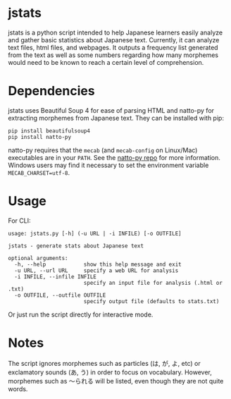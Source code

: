 # jstats

jstats is a python script intended to help Japanese learners easily analyze and gather basic statistics about Japanese text. Currently, it can analyze text files, html files, and webpages. It outputs a frequency list generated from the text as well as some numbers regarding how many morphemes would need to be known to reach a certain level of comprehension.

# Dependencies

jstats uses Beautiful Soup 4 for ease of parsing HTML and natto-py for extracting morphemes from Japanese text.  They can be installed with pip:
```
pip install beautifulsoup4
pip install natto-py
```
natto-py requires that the `mecab` (and `mecab-config` on Linux/Mac) executables are in your `PATH`. See the [natto-py repo](https://github.com/buruzaemon/natto-py) for more information. Windows users may find it necessary to set the environment variable `MECAB_CHARSET=utf-8`.

# Usage
For CLI:
```
usage: jstats.py [-h] (-u URL | -i INFILE) [-o OUTFILE]

jstats - generate stats about Japanese text

optional arguments:
  -h, --help            show this help message and exit
  -u URL, --url URL     specify a web URL for analysis
  -i INFILE, --infile INFILE
                        specify an input file for analysis (.html or .txt)
  -o OUTFILE, --outfile OUTFILE
                        specify output file (defaults to stats.txt)

```
Or just run the script directly for interactive mode.

# Notes

The script ignores morphemes such as particles (は, が, よ, etc) or exclamatory sounds (あ, う) in order to focus on vocabulary. However, morphemes such as 〜られる will be listed, even though they are not quite words.
